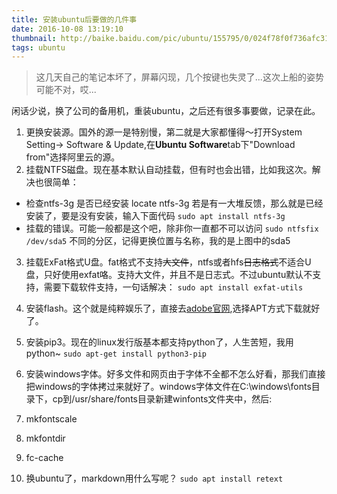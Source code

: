 ```yaml
---
title: 安装ubuntu后要做的几件事
date: 2016-10-08 13:19:10
thumbnail: http://baike.baidu.com/pic/ubuntu/155795/0/024f78f0f736afc31a149928b119ebc4b7451266?fr=lemma&ct=single#aid=0&pic=024f78f0f736afc31a149928b119ebc4b7451266
tags: ubuntu
---
```

>   这几天自己的笔记本坏了，屏幕闪现，几个按键也失灵了...这次上船的姿势可能不对，哎...

闲话少说，换了公司的备用机，重装ubuntu，之后还有很多事要做，记录在此。
1. 更换安装源。国外的源一是特别慢，第二就是大家都懂得～打开System Setting-> Software & Update,在**Ubuntu Software**tab下"Download from"选择阿里云的源。
2. 挂载NTFS磁盘。现在基本默认自动挂载，但有时也会出错，比如我这次。解决也很简单：
 - 检查ntfs-3g 是否已经安装    locate ntfs-3g  若是有一大堆反馈，那么就是已经安装了，要是没有安装，输入下面代码
    ``sudo apt install ntfs-3g``
 - 挂载的错误。可能一般都是这个吧，除非你一直都不可以访问
    ```sudo ntfsfix /dev/sda5```
   不同的分区，记得更换位置与名称，我的是上图中的sda5
3. 挂载ExFat格式U盘。fat格式不支持~~大文件~~，ntfs或者hfs~~日志格式~~不适合U盘，只好使用exfat咯。支持大文件，并且不是日志式。不过ubuntu默认不支持，需要下载软件支持，一句话解决：
    ``sudo apt install exfat-utils``
4. 安装flash。这个就是纯粹娱乐了，直接去[adobe官网](https://get.adobe.com/flashplayer/?loc=cn),选择APT方式下载就好了。

5. 安装pip3。现在的linux发行版基本都支持python了，人生苦短，我用python~
    ``sudo apt-get install python3-pip``
6. 安装windows字体。好多文件和网页由于字体不全都不怎么好看，那我们直接把windows的字体拷过来就好了。windows字体文件在C:\windows\fonts目录下，cp到/usr/share/fonts目录新建winfonts文件夹中，然后:
 1. mkfontscale
 2. mkfontdir
 3. fc-cache
7. 换ubuntu了，markdown用什么写呢？
    ``sudo apt install retext``
 